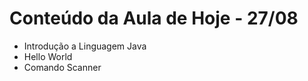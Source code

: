 # Conteúdo da Aula de Hoje - 27/08

- Introdução a Linguagem Java
- Hello World
- Comando Scanner


